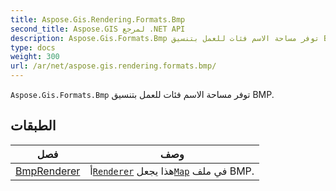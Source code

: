 ```yaml
---
title: Aspose.Gis.Rendering.Formats.Bmp
second_title: Aspose.GIS لمرجع .NET API
description: Aspose.Gis.Formats.Bmp توفر مساحة الاسم فئات للعمل بتنسيق BMP.
type: docs
weight: 300
url: /ar/net/aspose.gis.rendering.formats.bmp/
---
```

`Aspose.Gis.Formats.Bmp` توفر مساحة الاسم فئات للعمل بتنسيق BMP.

## الطبقات

| فصل | وصف |
| --- | --- |
| [BmpRenderer](./bmprenderer/) | أ[`Renderer`](../aspose.gis.rendering/renderer/) هذا يجعل[`Map`](../aspose.gis.rendering/map/) في ملف BMP. |


